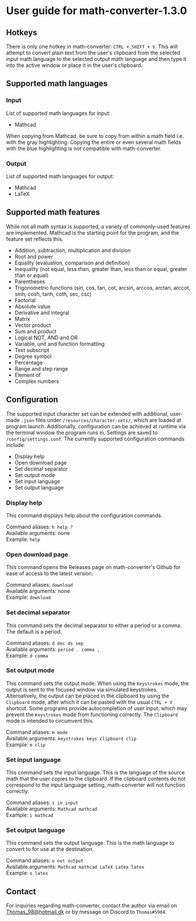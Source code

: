# User guide for math-converter-1.3.0

## Hotkeys

There is only one hotkey in math-converter: `CTRL + SHIFT + V`. This will attempt to convert plain text from the user's clipboard from the selected input math language to the selected output math language and then type it into the active window or place it in the user's clipboard.

## Supported math languages

### Input

List of supported math languages for input:

- Mathcad

When copying from Mathcad, be sure to copy from within a math field i.e. with the gray highlighting. Copying the entire or even several math fields with the blue highlighting is not compatible with math-converter.

### Output

List of supported math languages for output:

- Mathcad
- LaTeX

## Supported math features

While not all math syntax is supported, a variety of commonly-used features are implemented. Mathcad is the starting point for the program, and the feature set reflects this.

- Addition, subtraction, multiplication and division
- Root and power
- Equality (evaluation, comparison and definition)
- Inequality (not equal, less than, greater than, less than or equal, greater than or equal)
- Parentheses
- Trigonometric functions (sin, cos, tan, cot, arcsin, arccos, arctan, arccot, sinh, cosh, tanh, coth, sec, csc)
- Factorial
- Absolute value
- Derivative and integral
- Matrix
- Vector product
- Sum and product
- Logical NOT, AND and OR
- Variable, unit and function formatting
- Text subscript
- Degree symbol
- Percentage
- Range and step range
- Element of
- Complex numbers

## Configuration

The supported input character set can be extended with additional, user-made `.json` files under `/resources/character-sets/`, which are loaded at program launch. Additionally, configuration can be achieved at runtime via the terminal window the program runs in. Settings are saved to `/config/settings.conf`. The currently supported configuration commands include:

- Display help
- Open download page
- Set decimal separator
- Set output mode
- Set input language
- Set output language

### Display help

This command displays help about the configuration commands.

Command aliases: `h help ?`<br>
Available arguments: none<br>
Example: `help`

### Open download page

This command opens the Releases page on math-converter's Github for ease of access to the latest version.

Command aliases: `download`<br>
Available arguments: none<br>
Example: `download`

### Set decimal separator

This command sets the decimal separator to either a period or a comma. The default is a period.

Command aliases: `d dec ds sep`<br>
Available arguments: `period . comma ,`<br>
Example: `d comma`

### Set output mode

This command sets the output mode. When using the `Keystrokes` mode, the output is sent to the focused window via simulated keystrokes. Alternatively, the output can be placed in the clipboard by using the `Clipboard` mode, after which it can be pasted with the usual `CTRL + V` shortcut. Some programs provide autocompletion of user input, which may prevent the `Keystrokes` mode from functioning correctly. The `Clipboard` mode is intended to circumvent this.

Command aliases: `m mode`<br>
Available arguments: `keystrokes keys clipboard clip`<br>
Example: `m clip`

### Set input language

This command sets the input language. This is the language of the source math that the user copies to the clipboard. If the clipboard contents do not correspond to the input language setting, math-converter will not function correctly. 

Command aliases: `i in input`<br>
Available arguments: `Mathcad mathcad`<br>
Example: `i mathcad`

### Set output language

This command sets the output language. This is the math language to convert to for use at the destination.

Command aliases: `o out output`<br>
Available arguments: `Mathcad mathcad LaTeX Latex latex`<br>
Example: `o latex`

## Contact

For inquiries regarding math-converter, contact the author via email on [Thomas_98@hotmail.dk](mailto:Thomas_98@hotmail.dk) or by message on Discord to `Thomas#5904`.